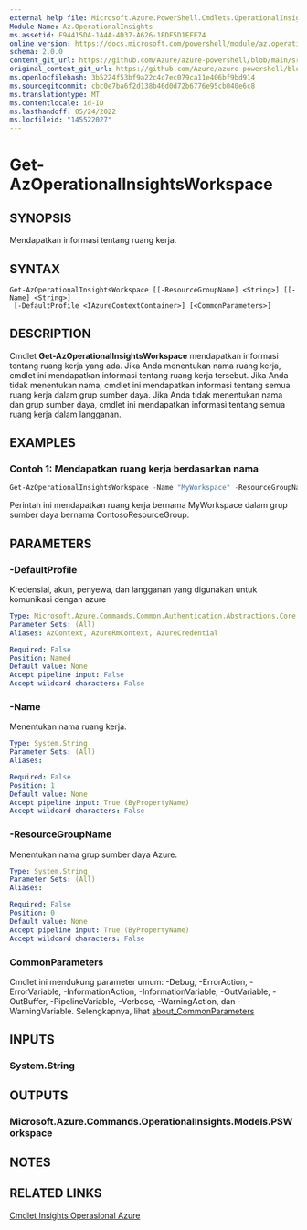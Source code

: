 ```yaml
---
external help file: Microsoft.Azure.PowerShell.Cmdlets.OperationalInsights.dll-Help.xml
Module Name: Az.OperationalInsights
ms.assetid: F94415DA-1A4A-4D37-A626-1EDF5D1EFE74
online version: https://docs.microsoft.com/powershell/module/az.operationalinsights/get-azoperationalinsightsworkspace
schema: 2.0.0
content_git_url: https://github.com/Azure/azure-powershell/blob/main/src/OperationalInsights/OperationalInsights/help/Get-AzOperationalInsightsWorkspace.md
original_content_git_url: https://github.com/Azure/azure-powershell/blob/main/src/OperationalInsights/OperationalInsights/help/Get-AzOperationalInsightsWorkspace.md
ms.openlocfilehash: 3b5224f53bf9a22c4c7ec079ca11e406bf9bd914
ms.sourcegitcommit: cbc0e7ba6f2d138b46d0d72b6776e95cb040e6c8
ms.translationtype: MT
ms.contentlocale: id-ID
ms.lasthandoff: 05/24/2022
ms.locfileid: "145522027"
---
```

# Get-AzOperationalInsightsWorkspace

## SYNOPSIS
Mendapatkan informasi tentang ruang kerja.

## SYNTAX

```
Get-AzOperationalInsightsWorkspace [[-ResourceGroupName] <String>] [[-Name] <String>]
 [-DefaultProfile <IAzureContextContainer>] [<CommonParameters>]
```

## DESCRIPTION
Cmdlet **Get-AzOperationalInsightsWorkspace** mendapatkan informasi tentang ruang kerja yang ada.
Jika Anda menentukan nama ruang kerja, cmdlet ini mendapatkan informasi tentang ruang kerja tersebut.
Jika Anda tidak menentukan nama, cmdlet ini mendapatkan informasi tentang semua ruang kerja dalam grup sumber daya.
Jika Anda tidak menentukan nama dan grup sumber daya, cmdlet ini mendapatkan informasi tentang semua ruang kerja dalam langganan.

## EXAMPLES

### Contoh 1: Mendapatkan ruang kerja berdasarkan nama
```powershell
Get-AzOperationalInsightsWorkspace -Name "MyWorkspace" -ResourceGroupName "ContosoResourceGroup"
```

Perintah ini mendapatkan ruang kerja bernama MyWorkspace dalam grup sumber daya bernama ContosoResourceGroup.

## PARAMETERS

### -DefaultProfile
Kredensial, akun, penyewa, dan langganan yang digunakan untuk komunikasi dengan azure

```yaml
Type: Microsoft.Azure.Commands.Common.Authentication.Abstractions.Core.IAzureContextContainer
Parameter Sets: (All)
Aliases: AzContext, AzureRmContext, AzureCredential

Required: False
Position: Named
Default value: None
Accept pipeline input: False
Accept wildcard characters: False
```

### -Name
Menentukan nama ruang kerja.

```yaml
Type: System.String
Parameter Sets: (All)
Aliases:

Required: False
Position: 1
Default value: None
Accept pipeline input: True (ByPropertyName)
Accept wildcard characters: False
```

### -ResourceGroupName
Menentukan nama grup sumber daya Azure.

```yaml
Type: System.String
Parameter Sets: (All)
Aliases:

Required: False
Position: 0
Default value: None
Accept pipeline input: True (ByPropertyName)
Accept wildcard characters: False
```

### CommonParameters
Cmdlet ini mendukung parameter umum: -Debug, -ErrorAction, -ErrorVariable, -InformationAction, -InformationVariable, -OutVariable, -OutBuffer, -PipelineVariable, -Verbose, -WarningAction, dan -WarningVariable. Selengkapnya, lihat [about_CommonParameters](http://go.microsoft.com/fwlink/?LinkID=113216)

## INPUTS

### System.String

## OUTPUTS

### Microsoft.Azure.Commands.OperationalInsights.Models.PSWorkspace

## NOTES

## RELATED LINKS

[Cmdlet Insights Operasional Azure](./Az.OperationalInsights.md)


